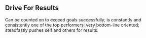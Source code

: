 ## Drive For Results 

Can be counted on to exceed goals successfully; is constantly and consistently one of the top performers; very bottom-line oriented; steadfastly pushes self and others for results.